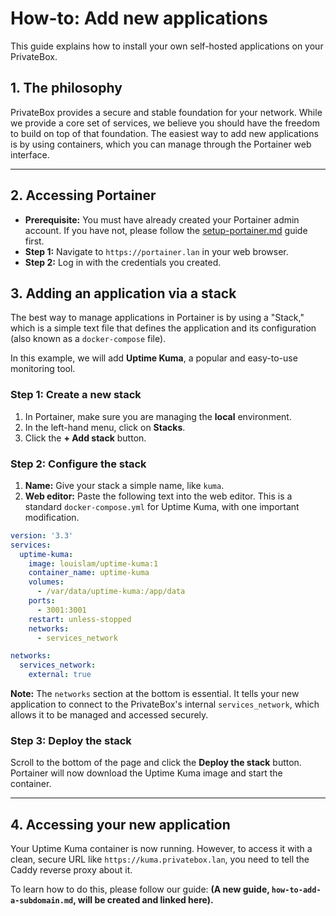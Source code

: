 # How-to: Add new applications

This guide explains how to install your own self-hosted applications on your PrivateBox.

## 1. The philosophy

PrivateBox provides a secure and stable foundation for your network. While we provide a core set of services, we believe you should have the freedom to build on top of that foundation. The easiest way to add new applications is by using containers, which you can manage through the Portainer web interface.

---

## 2. Accessing Portainer

- **Prerequisite:** You must have already created your Portainer admin account. If you have not, please follow the [setup-portainer.md](./setup-portainer.md) guide first.
- **Step 1:** Navigate to `https://portainer.lan` in your web browser.
- **Step 2:** Log in with the credentials you created.

## 3. Adding an application via a stack

The best way to manage applications in Portainer is by using a "Stack," which is a simple text file that defines the application and its configuration (also known as a `docker-compose` file).

In this example, we will add **Uptime Kuma**, a popular and easy-to-use monitoring tool.

### Step 1: Create a new stack

1.  In Portainer, make sure you are managing the **local** environment.
2.  In the left-hand menu, click on **Stacks**.
3.  Click the **+ Add stack** button.

### Step 2: Configure the stack

1.  **Name:** Give your stack a simple name, like `kuma`.
2.  **Web editor:** Paste the following text into the web editor. This is a standard `docker-compose.yml` for Uptime Kuma, with one important modification.

```yaml
version: '3.3'
services:
  uptime-kuma:
    image: louislam/uptime-kuma:1
    container_name: uptime-kuma
    volumes:
      - /var/data/uptime-kuma:/app/data
    ports:
      - 3001:3001
    restart: unless-stopped
    networks:
      - services_network

networks:
  services_network:
    external: true
```

**Note:** The `networks` section at the bottom is essential. It tells your new application to connect to the PrivateBox's internal `services_network`, which allows it to be managed and accessed securely.

### Step 3: Deploy the stack

Scroll to the bottom of the page and click the **Deploy the stack** button. Portainer will now download the Uptime Kuma image and start the container.

---

## 4. Accessing your new application

Your Uptime Kuma container is now running. However, to access it with a clean, secure URL like `https://kuma.privatebox.lan`, you need to tell the Caddy reverse proxy about it.

To learn how to do this, please follow our guide: **(A new guide, `how-to-add-a-subdomain.md`, will be created and linked here).**
